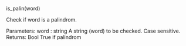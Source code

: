 is_palin(word)

 Check if word is a palindrom.

 Parameters:
    word : string 
        A string (word) to be checked. Case sensitive.
Returns:
    Bool 
        True if palindrom
